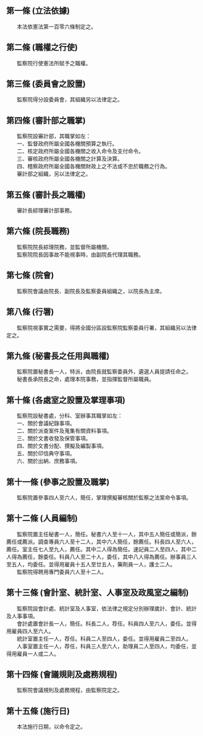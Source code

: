 第一條 (立法依據)
-----------------
　　本法依憲法第一百零六條制定之。  


第二條 (職權之行使)
-------------------
　　監察院行使憲法所賦予之職權。  


第三條 (委員會之設置)
---------------------
　　監察院得分設委員會，其組織另以法律定之。  


第四條 (審計部之職掌)
---------------------
　　監察院設審計部，其職掌如左：  
　　一、監督政府所屬全國各機關預算之執行。  
　　二、核定政府所屬全國各機關之收入命令及支付命令。  
　　三、審核政府所屬全國各機關之計算及決算。  
　　四、稽察政府所屬全國各機關財政上之不法或不忠於職務之行為。  
　　審計部之組織，另以法律定之。  


第五條 (審計長之職權)
---------------------
　　審計長綜理審計部事務。  


第六條 (院長職務)
-----------------
　　監察院院長綜理院務，並監督所屬機關。  
　　監察院院長因事故不能視事時，由副院長代理其職務。  


第七條 (院會)
-------------
　　監察院會議由院長、副院長及監察委員組織之，以院長為主席。  


第八條 (行署)
-------------
　　監察院視事實之需要，得將全國分區設監察院監察委員行署，其組織另以法律定之。  


第九條 (秘書長之任用與職權)
---------------------------
　　監察院置秘書長一人，特派，由院長就監察委員外，遴選人員提請任命之。  
　　秘書長承院長之命，處理本院事務，並指揮監督所屬職員。  


第十條 (各處室之設置及掌理事項)
-------------------------------
　　監察院設秘書處，分科、室辦事其職掌如左：  
　　一、關於會議紀錄事項。  
　　二、關於派查案件及蒐集有關資料事項。  
　　三、關於文書收發及保管事項。  
　　四、關於文書分配、撰擬及編製事項。  
　　五、關於印信典守事項。  
　　六、關於出納、庶務事項。  


第十一條 (參事之設置及職掌)
---------------------------
　　監察院置參事四人至六人，簡任，掌理撰擬審核關於監察之法案命令事項。  


第十二條 (人員編制)
-------------------
　　監察院置主任秘書一人，簡任。秘書六人至十一人，其中五人簡任或簡派，餘薦任或薦派。調查專員六人至十二人，其中六人簡任，餘薦任。科長四人至六人，薦任。室主任七人至九人，薦任。其中二人得為簡任。速記員二人至四人，其中二人得為薦任，餘委任。科員八人至二十人，委任，其中八人得為薦任。辦事員三人至五人，均委任。並得用雇員十五人至廿五人，藥劑員一人，護士二人。  
　　監察院得聘用專門委員六人至十二人。  


第十三條 (會計室、統計室、人事室及政風室之編制)
-----------------------------------------------
　　監察院設會計處、統計室及人事室，依法律之規定分別辦理歲計、會計、統計及人事事項。  
　　會計處置會計長一人，簡任。科長二人，荐任。科員四人至六人，委任。並得用雇員四人至六人。  
　　統計室置主任一人，荐任。科員二人至四人，委任。並得用雇員二至四人。  
　　人事室置主任一人，荐任，科員三人至六人，助理員二人至四人，均委任，並得用雇員一人或二人。  


第十四條 (會議規則及處務規程)
-----------------------------
　　監察院會議規則及處務規程，由監察院定之。  


第十五條 (施行日)
-----------------
　　本法施行日期，以命令定之。